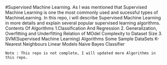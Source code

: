 #Supervised Machine Learning.
As I was mentioned that Supervised Machine Learning is one the most commonly used and sucessful types of MachineLearning.
In this repo, i  will describe Supervised Machine Learning in more details and explain several popular supervised learning algorithms. 
Contents Of Algorithms
1.Classification And Regression
2. Generalization, Overfitting and Underfitting 
     Relation of MOdel Complexity to Dataset Size
3. SVM(Supervised Machine Learning) Algorithms
    Some Sample DataSets
    K-Nearest Neighbours
    Linear Models
    Naive Bayes Classifier


    Note : This repo is not complete, I will updated more Algorithms in this repo.
    
